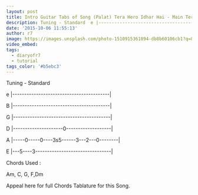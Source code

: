 ```yaml
---
layout: post
title: Intro Guitar Tabs of Song (Palat) Tera Hero Idhar Hai - Main Tera Hero
description: Tuning - Standard  e |-----------------------------------------|  B |-----------------------------------------|  G |----------------------------------...
date: '2015-10-06 11:55:13'
author: r7
image: https://images.unsplash.com/photo-1510915361894-db8b60106cb1?q=80&w=2940&auto=format&fit=crop&ixlib=rb-4.1.0&ixid=M3wxMjA3fDB8MHxwaG90by1wYWdlfHx8fGVufDB8fHx8fA%3D%3D
video_embed:
tags:
  - diaryofr7
  - tutorial
tags_color: '#b5ebc3'
---
```

Tuning - Standard

e |-----------------------------------------|

B |-----------------------------------------|

G |-----------------------------------------|

D |---------------------0-------------------|

A |-----0-----0----3s5------3---2---0--------|

E |---5----3--------------------------------|

Chords Used :

Am, C, G, F,Dm

Appeal here for full Chords Tablature for this Song.
